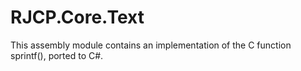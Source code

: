# RJCP.Core.Text

This assembly module contains an implementation of the C function sprintf(),
ported to C#.
